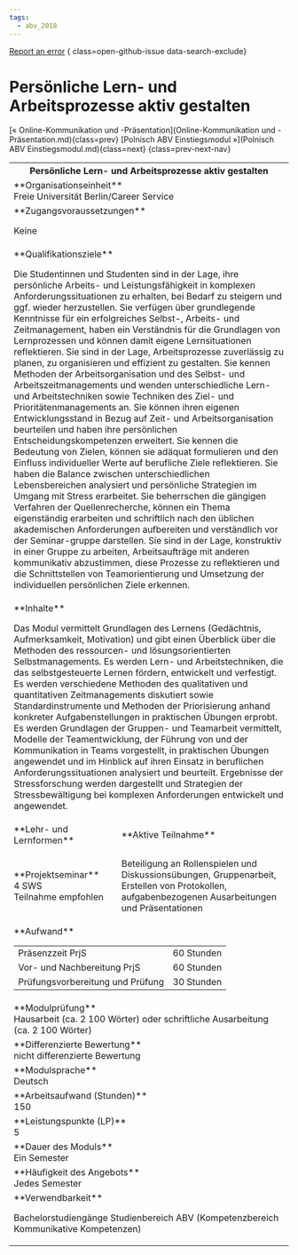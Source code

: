 ```yaml
---
tags:
  - abv_2018
---
```

[Report an error](https://github.com/SGSSGene/FUB-SUP/issues/new?title=Error%20in%20%22Pers%C3%B6nliche%20Lern-%20und%20Arbeitsprozesse%20aktiv%20gestalten%22&body=There%20seems%20to%20be%20an%20error%20in%20module%20%22Pers%C3%B6nliche%20Lern-%20und%20Arbeitsprozesse%20aktiv%20gestalten%22%2E%0A%0A%3CDescribe%20here%20a%20slightly%20more%20detailed%20description%20of%20what%20is%20wrong%3E&labels=bug)
{ class=open-github-issue data-search-exclude}

# Persönliche Lern- und Arbeitsprozesse aktiv gestalten

[« Online-Kommunikation und -Präsentation](Online-Kommunikation und -Präsentation.md){class=prev}
[Polnisch ABV Einstiegsmodul »](Polnisch ABV Einstiegsmodul.md){class=next}
{class=prev-next-nav}

<table markdown id="moduledesc">
<tr markdown class="moduledesc_head"><th colspan="2">Persönliche Lern- und Arbeitsprozesse aktiv gestalten </th></tr>
<tr markdown><td colspan="2">**Organisationseinheit**   <br>Freie Universität Berlin/Career Service</td></tr>


<tr markdown><td colspan="2">**Zugangsvoraussetzungen** <br>

Keine


</td></tr>
<tr markdown><td colspan="2">**Qualifikationsziele**    <br>

Die Studentinnen und Studenten sind in der Lage, ihre persönliche Arbeits-
und Leistungsfähigkeit in komplexen Anforderungssituationen zu erhalten, bei
Bedarf zu steigern und ggf. wieder herzustellen. Sie verfügen über
grundlegende Kenntnisse für ein erfolgreiches Selbst-, Arbeits- und
Zeitmanagement, haben ein Verständnis für die Grundlagen von Lernprozessen
und können damit eigene Lernsituationen reflektieren. Sie sind in der Lage,
Arbeitsprozesse zuverlässig zu planen, zu organisieren und effizient zu
gestalten. Sie kennen Methoden der Arbeitsorganisation und des Selbst- und
Arbeitszeitmanagements und wenden unterschiedliche Lern- und
Arbeitstechniken sowie Techniken des Ziel- und Prioritätenmanagements an.
Sie können ihren eigenen Entwicklungsstand in Bezug auf Zeit- und
Arbeitsorganisation beurteilen und haben ihre persönlichen
Entscheidungskompetenzen erweitert. Sie kennen die Bedeutung von Zielen,
können sie adäquat formulieren und den Einfluss individueller Werte auf
berufliche Ziele reflektieren. Sie haben die Balance zwischen
unterschiedlichen Lebensbereichen analysiert und persönliche Strategien im
Umgang mit Stress erarbeitet. Sie beherrschen die gängigen Verfahren der
Quellenrecherche, können ein Thema eigenständig erarbeiten und schriftlich
nach den üblichen akademischen Anforderungen aufbereiten und verständlich
vor der Seminar-gruppe darstellen. Sie sind in der Lage, konstruktiv in
einer Gruppe zu arbeiten, Arbeitsaufträge mit anderen kommunikativ
abzustimmen, diese Prozesse zu reflektieren und die Schnittstellen von
Teamorientierung und Umsetzung der individuellen persönlichen Ziele
erkennen.


</td></tr>
<tr markdown><td colspan="2">**Inhalte**                <br>

Das Modul vermittelt Grundlagen des Lernens (Gedächtnis, Aufmerksamkeit,
Motivation) und gibt einen Überblick über die Methoden des ressourcen- und
lösungsorientierten Selbstmanagements. Es werden Lern- und Arbeitstechniken,
die das selbstgesteuerte Lernen fördern, entwickelt und verfestigt. Es
werden verschiedene Methoden des qualitativen und quantitativen
Zeitmanagements diskutiert sowie Standardinstrumente und Methoden der
Priorisierung anhand konkreter Aufgabenstellungen in praktischen Übungen
erprobt. Es werden Grundlagen der Gruppen- und Teamarbeit vermittelt,
Modelle der Teamentwicklung, der Führung von und der Kommunikation in Teams
vorgestellt, in praktischen Übungen angewendet und im Hinblick auf ihren
Einsatz in beruflichen Anforderungssituationen analysiert und beurteilt.
Ergebnisse der Stressforschung werden dargestellt und Strategien der
Stressbewältigung bei komplexen Anforderungen entwickelt und angewendet.


</td></tr>

<tr markdown><td>**Lehr- und Lernformen**</td><td>**Aktive Teilnahme**</td></tr>
<tr markdown><td> **Projektseminar** <br>4 SWS <br> Teilnahme empfohlen</td><td>

Beteiligung an Rollenspielen und Diskussionsübungen, Gruppenarbeit, Erstellen von Protokollen, aufgabenbezogenen Ausarbeitungen und Präsentationen
</td></tr>
<tr markdown><td colspan="2">**Aufwand**                <br>
<table class="aufwand_table">
<tr><td>Präsenzzeit PrjS</td><td>60 Stunden</td></tr>
<tr><td>Vor- und Nachbereitung PrjS</td><td>60 Stunden</td></tr>
<tr><td>Prüfungsvorbereitung und Prüfung</td><td>30 Stunden</td></tr>
</table>

</td></tr>
<tr markdown><td colspan="2">**Modulprüfung**             <br>Hausarbeit (ca. 2 100 Wörter) oder schriftliche Ausarbeitung (ca. 2 100
Wörter)


</td></tr>
<tr markdown><td colspan="2">**Differenzierte Bewertung** <br>nicht differenzierte Bewertung

</td></tr>
<tr markdown><td colspan="2">**Modulsprache**             <br>Deutsch</td></tr>
<tr markdown><td colspan="2">**Arbeitsaufwand (Stunden)** <br>150</td></tr>
<tr markdown><td colspan="2">**Leistungspunkte (LP)**     <br>5</td></tr>
<tr markdown><td colspan="2">**Dauer des Moduls**         <br>Ein Semester</td></tr>
<tr markdown><td colspan="2">**Häufigkeit des Angebots**  <br>Jedes Semester</td></tr>
<tr markdown><td colspan="2">**Verwendbarkeit**           <br>

Bachelorstudiengänge Studienbereich ABV (Kompetenzbereich Kommunikative
Kompetenzen)


</td></tr>

</table>
